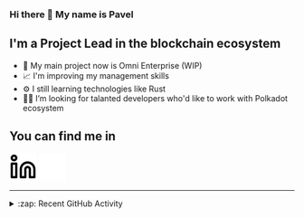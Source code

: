 ### Hi there 👋 My name is Pavel

## I'm a Project Lead in the blockchain ecosystem 

- 🚀 My main project now is Omni Enterprise (WIP)
- 📈 I'm improving my management skills
- ⚙️ I still learning technologies like Rust
- 🧑‍💻 I’m looking for talanted developers who'd like to work with Polkadot ecosystem

## You can find me in
[![website](./img/linkedin-light.svg)](https://www.linkedin.com/in/golovkinpl/)
[![website](./img/linkedin-dark.svg)](https://www.linkedin.com/in/golovkinpl/)

---

<details>
  <summary>:zap: Recent GitHub Activity</summary>
  
<!--START_SECTION:activity-->
1. 🎉 Merged PR [#658](https://github.com/novasamatech/metadata-portal/pull/658) in [novasamatech/metadata-portal](https://github.com/novasamatech/metadata-portal)
2. 🚀 Published release [v2.1.0-baseline](https://github.com/novasamatech/nova-spektr/releases/tag/v2.1.0-baseline) in [novasamatech/nova-spektr](https://github.com/novasamatech/nova-spektr)
3. 🎉 Merged PR [#657](https://github.com/novasamatech/metadata-portal/pull/657) in [novasamatech/metadata-portal](https://github.com/novasamatech/metadata-portal)
4. ❗ Opened issue [#1462](https://github.com/novasamatech/nova-spektr/issues/1462) in [novasamatech/nova-spektr](https://github.com/novasamatech/nova-spektr)
5. 🗣 Commented on [#1460](https://github.com/novasamatech/nova-spektr/issues/1460#issuecomment-1945863965) in [novasamatech/nova-spektr](https://github.com/novasamatech/nova-spektr)
<!--END_SECTION:activity-->

</details>
